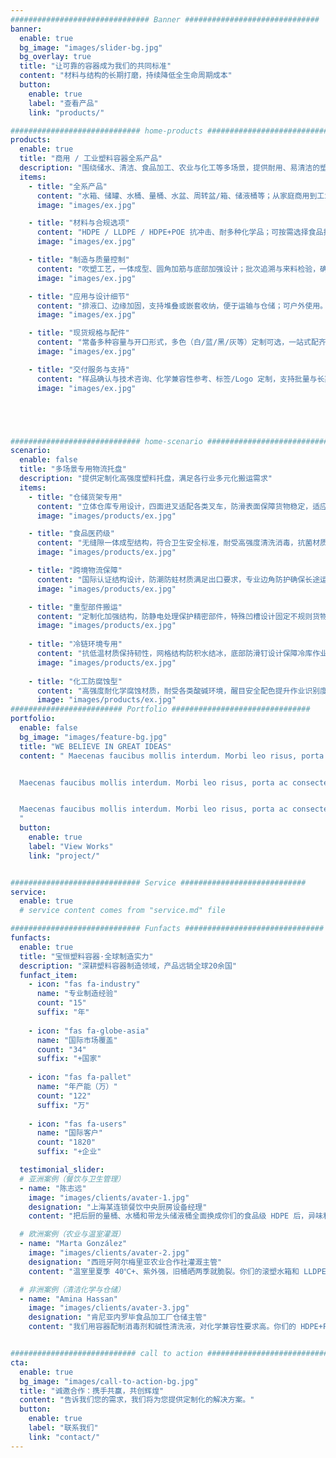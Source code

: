 ```yaml
---
############################### Banner ##############################
banner:
  enable: true
  bg_image: "images/slider-bg.jpg"
  bg_overlay: true
  title: "让可靠的容器成为我们的共同标准"
  content: "材料与结构的长期打磨，持续降低全生命周期成本"
  button:
    enable: true
    label: "查看产品"
    link: "products/"

############################# home-products #################################
products:
  enable: true
  title: "商用 / 工业塑料容器全系产品"
  description: "围绕储水、清洁、食品加工、农业与化工等多场景，提供耐用、易清洁的塑料容器。支持圆形、方形、带盖、可堆叠、可嵌套等多种组合。"
  items:
    - title: "全系产品"
      content: "水箱、储罐、水桶、量桶、水盆、周转盆/箱、储液桶等；从家庭商用到工业级别均可覆盖。"
      image: "images/ex.jpg"

    - title: "材料与合规选项"
      content: "HDPE / LLDPE / HDPE+POE 抗冲击、耐多种化学品；可按需选择食品接触级与饮用水接触级方案。"
      image: "images/ex.jpg"

    - title: "制造与质量控制"
      content: "吹塑工艺，一体成型、圆角加筋与底部加强设计；批次追溯与来料检验，确保耐用性。"
      image: "images/ex.jpg"

    - title: "应用与设计细节"
      content: "排液口、边缘加固，支持堆叠或嵌套收纳，便于运输与仓储；可户外使用。"
      image: "images/ex.jpg"

    - title: "现货规格与配件"
      content: "常备多种容量与开口形式，多色（白/蓝/黑/灰等）定制可选，一站式配齐。"
      image: "images/ex.jpg"

    - title: "交付服务与支持"
      content: "样品确认与技术咨询、化学兼容性参考、标签/Logo 定制，支持批量与长期供货。"
      image: "images/ex.jpg"





############################# home-scenario #################################
scenario:
  enable: false
  title: "多场景专用物流托盘"
  description: "提供定制化高强度塑料托盘，满足各行业多元化搬运需求"
  items:
    - title: "仓储货架专用"
      content: "立体仓库专用设计，四面进叉适配各类叉车，防滑表面保障货物稳定，适应温湿度变化，持久耐用。"
      image: "images/products/ex.jpg" 

    - title: "食品医药级"
      content: "无缝隙一体成型结构，符合卫生安全标准，耐受高强度清洗消毒，抗菌材质确保洁净运输。"
      image: "images/products/ex.jpg" 

    - title: "跨境物流保障"
      content: "国际认证结构设计，防潮防蛀材质满足出口要求，专业边角防护确保长途运输安全。"
      image: "images/products/ex.jpg"

    - title: "重型部件搬运"
      content: "定制化加强结构，防静电处理保护精密部件，特殊凹槽设计固定不规则货物，耐油污易维护。"
      image: "images/products/ex.jpg"
      
    - title: "冷链环境专用"
      content: "抗低温材质保持韧性，网格结构防积水结冰，底部防滑钉设计保障冷库作业安全。"
      image: "images/products/ex.jpg"
      
    - title: "化工防腐蚀型"
      content: "高强度耐化学腐蚀材质，耐受各类酸碱环境，醒目安全配色提升作业识别度。"
      image: "images/products/ex.jpg"
######################### Portfolio ###############################
portfolio:
  enable: false
  bg_image: "images/feature-bg.jpg"
  title: "WE BELIEVE IN GREAT IDEAS"
  content: " Maecenas faucibus mollis interdum. Morbi leo risus, porta ac consectetur ac, vestibulum at eros. Fusce dapibus, tellus ac cursus commodo, tortor mauris condimentum nibh, ut fermentum massa justo sit amet risus.


  Maecenas faucibus mollis interdum. Morbi leo risus, porta ac consectetur ac, vestibulum at eros. Fusce dapibus, tellus ac cursus commodo, tortor mauris condimentum nibh, ut fermentum massa justo sit amet risus.


  Maecenas faucibus mollis interdum. Morbi leo risus, porta ac consectetur ac, vestibulum at eros. Fusce dapibus, tellus ac cursus commodo, tortor mauris condimentum nibh, ut fermentum massa justo sit amet risus.
  "
  button:
    enable: true
    label: "View Works"
    link: "project/"


############################# Service ############################
service:
  enable: true
  # service content comes from "service.md" file

############################# Funfacts ###############################
funfacts:
  enable: true
  title: "宝恒塑料容器·全球制造实力"
  description: "深耕塑料容器制造领域，产品远销全球20余国"
  funfact_item:
    - icon: "fas fa-industry" 
      name: "专业制造经验"
      count: "15"
      suffix: "年"
      
    - icon: "fas fa-globe-asia" 
      name: "国际市场覆盖"
      count: "34"
      suffix: "+国家"
      
    - icon: "fas fa-pallet" 
      name: "年产能（万）"
      count: "122"
      suffix: "万"
      
    - icon: "fas fa-users" 
      name: "国际客户"
      count: "1820"
      suffix: "+企业"

  testimonial_slider:
  # 亚洲案例（餐饮与卫生管理）
  - name: "陈志远"
    image: "images/clients/avater-1.jpg"
    designation: "上海某连锁餐饮中央厨房设备经理"
    content: "把后厨的量桶、水桶和带龙头储液桶全面换成你们的食品级 HDPE 后，异味和渗漏基本消失。高温洗消 90℃ 没变形，清洁用时降低约 28%，破损更换率从以前的 15% 掉到 3% 左右，旺季备料更稳了。"

  # 欧洲案例（农业与温室灌溉）
  - name: "Marta González"
    image: "images/clients/avater-2.jpg"
    designation: "西班牙阿尔梅里亚农业合作社灌溉主管"
    content: "温室里夏季 40℃+、紫外强，旧桶晒两季就脆裂。你们的滚塑水箱和 LLDPE 量桶后，用了第三年依然结实，密封也不渗。深色桶抑制了藻类滋生，维护频次少了近一半，运输时可嵌套堆放，每车多装一层，成本下降看得见。"

  # 非洲案例（清洁化学与仓储）
  - name: "Amina Hassan"
    image: "images/clients/avater-3.jpg"
    designation: "肯尼亚内罗毕食品加工厂仓储主管"
    content: "我们用容器配制消毒剂和碱性清洗液，对化学兼容性要求高。你们的 HDPE+POE 桶抗冲击、耐腐蚀，湿滑地面加防滑圈后不易倒桶。年度报废率从 8% 降到 2.3%，库位也因可嵌套收纳腾出了两排。"


############################ call to action ###########################
cta:
  enable: true
  bg_image: "images/call-to-action-bg.jpg"
  title: "诚邀合作：携手共赢，共创辉煌"
  content: "告诉我们您的需求，我们将为您提供定制化的解决方案。"
  button:
    enable: true
    label: "联系我们"
    link: "contact/"
---
```

